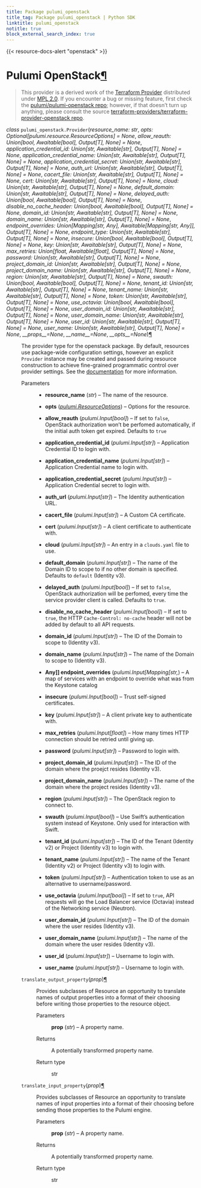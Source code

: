 ```yaml
---
title: Package pulumi_openstack
title_tag: Package pulumi_openstack | Python SDK
linktitle: pulumi_openstack
notitle: true
block_external_search_index: true
---
```


{{< resource-docs-alert "openstack" >}}

<div class="section" id="pulumi-openstack">
<h1>Pulumi OpenStack<a class="headerlink" href="#pulumi-openstack" title="Permalink to this headline">¶</a></h1>
<blockquote>
<div><p>This provider is a derived work of the <a class="reference external" href="https://github.com/terraform-providers/terraform-provider-openstack">Terraform Provider</a> distributed under
<a class="reference external" href="https://www.mozilla.org/en-US/MPL/2.0/">MPL 2.0</a>. If you encounter a bug or missing feature, first check the
<a class="reference external" href="https://github.com/pulumi/pulumi-openstack/issues">pulumi/pulumi-openstack repo</a>; however, if that doesn’t turn up
anything, please consult the source <a class="reference external" href="https://github.com/terraform-providers/terraform-provider-openstack/issues">terraform-providers/terraform-provider-openstack repo</a>.</p>
</div></blockquote>
<span class="target" id="module-pulumi_openstack"></span><dl class="py class">
<dt id="pulumi_openstack.Provider">
<em class="property">class </em><code class="sig-prename descclassname">pulumi_openstack.</code><code class="sig-name descname">Provider</code><span class="sig-paren">(</span><em class="sig-param"><span class="n">resource_name</span><span class="p">:</span> <span class="n">str</span></em>, <em class="sig-param"><span class="n">opts</span><span class="p">:</span> <span class="n">Optional<span class="p">[</span>pulumi.resource.ResourceOptions<span class="p">]</span></span> <span class="o">=</span> <span class="default_value">None</span></em>, <em class="sig-param"><span class="n">allow_reauth</span><span class="p">:</span> <span class="n">Union[bool, Awaitable[bool], Output[T], None]</span> <span class="o">=</span> <span class="default_value">None</span></em>, <em class="sig-param"><span class="n">application_credential_id</span><span class="p">:</span> <span class="n">Union[str, Awaitable[str], Output[T], None]</span> <span class="o">=</span> <span class="default_value">None</span></em>, <em class="sig-param"><span class="n">application_credential_name</span><span class="p">:</span> <span class="n">Union[str, Awaitable[str], Output[T], None]</span> <span class="o">=</span> <span class="default_value">None</span></em>, <em class="sig-param"><span class="n">application_credential_secret</span><span class="p">:</span> <span class="n">Union[str, Awaitable[str], Output[T], None]</span> <span class="o">=</span> <span class="default_value">None</span></em>, <em class="sig-param"><span class="n">auth_url</span><span class="p">:</span> <span class="n">Union[str, Awaitable[str], Output[T], None]</span> <span class="o">=</span> <span class="default_value">None</span></em>, <em class="sig-param"><span class="n">cacert_file</span><span class="p">:</span> <span class="n">Union[str, Awaitable[str], Output[T], None]</span> <span class="o">=</span> <span class="default_value">None</span></em>, <em class="sig-param"><span class="n">cert</span><span class="p">:</span> <span class="n">Union[str, Awaitable[str], Output[T], None]</span> <span class="o">=</span> <span class="default_value">None</span></em>, <em class="sig-param"><span class="n">cloud</span><span class="p">:</span> <span class="n">Union[str, Awaitable[str], Output[T], None]</span> <span class="o">=</span> <span class="default_value">None</span></em>, <em class="sig-param"><span class="n">default_domain</span><span class="p">:</span> <span class="n">Union[str, Awaitable[str], Output[T], None]</span> <span class="o">=</span> <span class="default_value">None</span></em>, <em class="sig-param"><span class="n">delayed_auth</span><span class="p">:</span> <span class="n">Union[bool, Awaitable[bool], Output[T], None]</span> <span class="o">=</span> <span class="default_value">None</span></em>, <em class="sig-param"><span class="n">disable_no_cache_header</span><span class="p">:</span> <span class="n">Union[bool, Awaitable[bool], Output[T], None]</span> <span class="o">=</span> <span class="default_value">None</span></em>, <em class="sig-param"><span class="n">domain_id</span><span class="p">:</span> <span class="n">Union[str, Awaitable[str], Output[T], None]</span> <span class="o">=</span> <span class="default_value">None</span></em>, <em class="sig-param"><span class="n">domain_name</span><span class="p">:</span> <span class="n">Union[str, Awaitable[str], Output[T], None]</span> <span class="o">=</span> <span class="default_value">None</span></em>, <em class="sig-param"><span class="n">endpoint_overrides</span><span class="p">:</span> <span class="n">Union[Mapping[str, Any], Awaitable[Mapping[str, Any]], Output[T], None]</span> <span class="o">=</span> <span class="default_value">None</span></em>, <em class="sig-param"><span class="n">endpoint_type</span><span class="p">:</span> <span class="n">Union[str, Awaitable[str], Output[T], None]</span> <span class="o">=</span> <span class="default_value">None</span></em>, <em class="sig-param"><span class="n">insecure</span><span class="p">:</span> <span class="n">Union[bool, Awaitable[bool], Output[T], None]</span> <span class="o">=</span> <span class="default_value">None</span></em>, <em class="sig-param"><span class="n">key</span><span class="p">:</span> <span class="n">Union[str, Awaitable[str], Output[T], None]</span> <span class="o">=</span> <span class="default_value">None</span></em>, <em class="sig-param"><span class="n">max_retries</span><span class="p">:</span> <span class="n">Union[float, Awaitable[float], Output[T], None]</span> <span class="o">=</span> <span class="default_value">None</span></em>, <em class="sig-param"><span class="n">password</span><span class="p">:</span> <span class="n">Union[str, Awaitable[str], Output[T], None]</span> <span class="o">=</span> <span class="default_value">None</span></em>, <em class="sig-param"><span class="n">project_domain_id</span><span class="p">:</span> <span class="n">Union[str, Awaitable[str], Output[T], None]</span> <span class="o">=</span> <span class="default_value">None</span></em>, <em class="sig-param"><span class="n">project_domain_name</span><span class="p">:</span> <span class="n">Union[str, Awaitable[str], Output[T], None]</span> <span class="o">=</span> <span class="default_value">None</span></em>, <em class="sig-param"><span class="n">region</span><span class="p">:</span> <span class="n">Union[str, Awaitable[str], Output[T], None]</span> <span class="o">=</span> <span class="default_value">None</span></em>, <em class="sig-param"><span class="n">swauth</span><span class="p">:</span> <span class="n">Union[bool, Awaitable[bool], Output[T], None]</span> <span class="o">=</span> <span class="default_value">None</span></em>, <em class="sig-param"><span class="n">tenant_id</span><span class="p">:</span> <span class="n">Union[str, Awaitable[str], Output[T], None]</span> <span class="o">=</span> <span class="default_value">None</span></em>, <em class="sig-param"><span class="n">tenant_name</span><span class="p">:</span> <span class="n">Union[str, Awaitable[str], Output[T], None]</span> <span class="o">=</span> <span class="default_value">None</span></em>, <em class="sig-param"><span class="n">token</span><span class="p">:</span> <span class="n">Union[str, Awaitable[str], Output[T], None]</span> <span class="o">=</span> <span class="default_value">None</span></em>, <em class="sig-param"><span class="n">use_octavia</span><span class="p">:</span> <span class="n">Union[bool, Awaitable[bool], Output[T], None]</span> <span class="o">=</span> <span class="default_value">None</span></em>, <em class="sig-param"><span class="n">user_domain_id</span><span class="p">:</span> <span class="n">Union[str, Awaitable[str], Output[T], None]</span> <span class="o">=</span> <span class="default_value">None</span></em>, <em class="sig-param"><span class="n">user_domain_name</span><span class="p">:</span> <span class="n">Union[str, Awaitable[str], Output[T], None]</span> <span class="o">=</span> <span class="default_value">None</span></em>, <em class="sig-param"><span class="n">user_id</span><span class="p">:</span> <span class="n">Union[str, Awaitable[str], Output[T], None]</span> <span class="o">=</span> <span class="default_value">None</span></em>, <em class="sig-param"><span class="n">user_name</span><span class="p">:</span> <span class="n">Union[str, Awaitable[str], Output[T], None]</span> <span class="o">=</span> <span class="default_value">None</span></em>, <em class="sig-param"><span class="n">__props__</span><span class="o">=</span><span class="default_value">None</span></em>, <em class="sig-param"><span class="n">__name__</span><span class="o">=</span><span class="default_value">None</span></em>, <em class="sig-param"><span class="n">__opts__</span><span class="o">=</span><span class="default_value">None</span></em><span class="sig-paren">)</span><a class="headerlink" href="#pulumi_openstack.Provider" title="Permalink to this definition">¶</a></dt>
<dd><p>The provider type for the openstack package. By default, resources use package-wide configuration
settings, however an explicit <code class="docutils literal notranslate"><span class="pre">Provider</span></code> instance may be created and passed during resource
construction to achieve fine-grained programmatic control over provider settings. See the
<a class="reference external" href="https://www.pulumi.com/docs/reference/programming-model/#providers">documentation</a> for more information.</p>
<dl class="field-list simple">
<dt class="field-odd">Parameters</dt>
<dd class="field-odd"><ul class="simple">
<li><p><strong>resource_name</strong> (<em>str</em>) – The name of the resource.</p></li>
<li><p><strong>opts</strong> (<a class="reference internal" href="../pulumi/#pulumi.ResourceOptions" title="pulumi.ResourceOptions"><em>pulumi.ResourceOptions</em></a>) – Options for the resource.</p></li>
<li><p><strong>allow_reauth</strong> (<em>pulumi.Input</em><em>[</em><em>bool</em><em>]</em>) – If set to <code class="docutils literal notranslate"><span class="pre">false</span></code>, OpenStack authorization won’t be perfomed automatically, if the initial auth token get expired.
Defaults to <code class="docutils literal notranslate"><span class="pre">true</span></code></p></li>
<li><p><strong>application_credential_id</strong> (<em>pulumi.Input</em><em>[</em><em>str</em><em>]</em>) – Application Credential ID to login with.</p></li>
<li><p><strong>application_credential_name</strong> (<em>pulumi.Input</em><em>[</em><em>str</em><em>]</em>) – Application Credential name to login with.</p></li>
<li><p><strong>application_credential_secret</strong> (<em>pulumi.Input</em><em>[</em><em>str</em><em>]</em>) – Application Credential secret to login with.</p></li>
<li><p><strong>auth_url</strong> (<em>pulumi.Input</em><em>[</em><em>str</em><em>]</em>) – The Identity authentication URL.</p></li>
<li><p><strong>cacert_file</strong> (<em>pulumi.Input</em><em>[</em><em>str</em><em>]</em>) – A Custom CA certificate.</p></li>
<li><p><strong>cert</strong> (<em>pulumi.Input</em><em>[</em><em>str</em><em>]</em>) – A client certificate to authenticate with.</p></li>
<li><p><strong>cloud</strong> (<em>pulumi.Input</em><em>[</em><em>str</em><em>]</em>) – An entry in a <code class="docutils literal notranslate"><span class="pre">clouds.yaml</span></code> file to use.</p></li>
<li><p><strong>default_domain</strong> (<em>pulumi.Input</em><em>[</em><em>str</em><em>]</em>) – The name of the Domain ID to scope to if no other domain is specified. Defaults to <code class="docutils literal notranslate"><span class="pre">default</span></code> (Identity v3).</p></li>
<li><p><strong>delayed_auth</strong> (<em>pulumi.Input</em><em>[</em><em>bool</em><em>]</em>) – If set to <code class="docutils literal notranslate"><span class="pre">false</span></code>, OpenStack authorization will be perfomed, every time the service provider client is called. Defaults
to <code class="docutils literal notranslate"><span class="pre">true</span></code>.</p></li>
<li><p><strong>disable_no_cache_header</strong> (<em>pulumi.Input</em><em>[</em><em>bool</em><em>]</em>) – If set to <code class="docutils literal notranslate"><span class="pre">true</span></code>, the HTTP <code class="docutils literal notranslate"><span class="pre">Cache-Control:</span> <span class="pre">no-cache</span></code> header will not be added by default to all API requests.</p></li>
<li><p><strong>domain_id</strong> (<em>pulumi.Input</em><em>[</em><em>str</em><em>]</em>) – The ID of the Domain to scope to (Identity v3).</p></li>
<li><p><strong>domain_name</strong> (<em>pulumi.Input</em><em>[</em><em>str</em><em>]</em>) – The name of the Domain to scope to (Identity v3).</p></li>
<li><p><strong>Any</strong><strong>]</strong><strong>] </strong><strong>endpoint_overrides</strong> (<em>pulumi.Input</em><em>[</em><em>Mapping</em><em>[</em><em>str</em><em>,</em>) – A map of services with an endpoint to override what was from the Keystone catalog</p></li>
<li><p><strong>insecure</strong> (<em>pulumi.Input</em><em>[</em><em>bool</em><em>]</em>) – Trust self-signed certificates.</p></li>
<li><p><strong>key</strong> (<em>pulumi.Input</em><em>[</em><em>str</em><em>]</em>) – A client private key to authenticate with.</p></li>
<li><p><strong>max_retries</strong> (<em>pulumi.Input</em><em>[</em><em>float</em><em>]</em>) – How many times HTTP connection should be retried until giving up.</p></li>
<li><p><strong>password</strong> (<em>pulumi.Input</em><em>[</em><em>str</em><em>]</em>) – Password to login with.</p></li>
<li><p><strong>project_domain_id</strong> (<em>pulumi.Input</em><em>[</em><em>str</em><em>]</em>) – The ID of the domain where the proejct resides (Identity v3).</p></li>
<li><p><strong>project_domain_name</strong> (<em>pulumi.Input</em><em>[</em><em>str</em><em>]</em>) – The name of the domain where the project resides (Identity v3).</p></li>
<li><p><strong>region</strong> (<em>pulumi.Input</em><em>[</em><em>str</em><em>]</em>) – The OpenStack region to connect to.</p></li>
<li><p><strong>swauth</strong> (<em>pulumi.Input</em><em>[</em><em>bool</em><em>]</em>) – Use Swift’s authentication system instead of Keystone. Only used for interaction with Swift.</p></li>
<li><p><strong>tenant_id</strong> (<em>pulumi.Input</em><em>[</em><em>str</em><em>]</em>) – The ID of the Tenant (Identity v2) or Project (Identity v3) to login with.</p></li>
<li><p><strong>tenant_name</strong> (<em>pulumi.Input</em><em>[</em><em>str</em><em>]</em>) – The name of the Tenant (Identity v2) or Project (Identity v3) to login with.</p></li>
<li><p><strong>token</strong> (<em>pulumi.Input</em><em>[</em><em>str</em><em>]</em>) – Authentication token to use as an alternative to username/password.</p></li>
<li><p><strong>use_octavia</strong> (<em>pulumi.Input</em><em>[</em><em>bool</em><em>]</em>) – If set to <code class="docutils literal notranslate"><span class="pre">true</span></code>, API requests will go the Load Balancer service (Octavia) instead of the Networking service (Neutron).</p></li>
<li><p><strong>user_domain_id</strong> (<em>pulumi.Input</em><em>[</em><em>str</em><em>]</em>) – The ID of the domain where the user resides (Identity v3).</p></li>
<li><p><strong>user_domain_name</strong> (<em>pulumi.Input</em><em>[</em><em>str</em><em>]</em>) – The name of the domain where the user resides (Identity v3).</p></li>
<li><p><strong>user_id</strong> (<em>pulumi.Input</em><em>[</em><em>str</em><em>]</em>) – Username to login with.</p></li>
<li><p><strong>user_name</strong> (<em>pulumi.Input</em><em>[</em><em>str</em><em>]</em>) – Username to login with.</p></li>
</ul>
</dd>
</dl>
<dl class="py method">
<dt id="pulumi_openstack.Provider.translate_output_property">
<code class="sig-name descname">translate_output_property</code><span class="sig-paren">(</span><em class="sig-param"><span class="n">prop</span></em><span class="sig-paren">)</span><a class="headerlink" href="#pulumi_openstack.Provider.translate_output_property" title="Permalink to this definition">¶</a></dt>
<dd><p>Provides subclasses of Resource an opportunity to translate names of output properties
into a format of their choosing before writing those properties to the resource object.</p>
<dl class="field-list simple">
<dt class="field-odd">Parameters</dt>
<dd class="field-odd"><p><strong>prop</strong> (<em>str</em>) – A property name.</p>
</dd>
<dt class="field-even">Returns</dt>
<dd class="field-even"><p>A potentially transformed property name.</p>
</dd>
<dt class="field-odd">Return type</dt>
<dd class="field-odd"><p>str</p>
</dd>
</dl>
</dd></dl>

<dl class="py method">
<dt id="pulumi_openstack.Provider.translate_input_property">
<code class="sig-name descname">translate_input_property</code><span class="sig-paren">(</span><em class="sig-param"><span class="n">prop</span></em><span class="sig-paren">)</span><a class="headerlink" href="#pulumi_openstack.Provider.translate_input_property" title="Permalink to this definition">¶</a></dt>
<dd><p>Provides subclasses of Resource an opportunity to translate names of input properties into
a format of their choosing before sending those properties to the Pulumi engine.</p>
<dl class="field-list simple">
<dt class="field-odd">Parameters</dt>
<dd class="field-odd"><p><strong>prop</strong> (<em>str</em>) – A property name.</p>
</dd>
<dt class="field-even">Returns</dt>
<dd class="field-even"><p>A potentially transformed property name.</p>
</dd>
<dt class="field-odd">Return type</dt>
<dd class="field-odd"><p>str</p>
</dd>
</dl>
</dd></dl>

</dd></dl>

</div>
